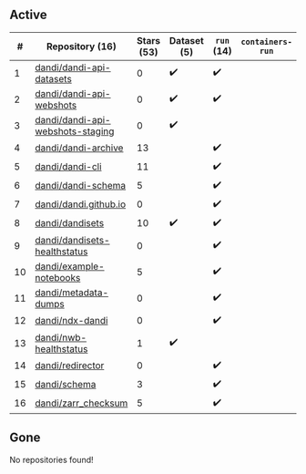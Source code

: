 ## Active
| # | Repository (16) | Stars (53) | Dataset (5) | `run` (14) | `containers-run` |
| --- | --- | --- | --- | --- | --- |
| 1 | [dandi/dandi-api-datasets](https://github.com/dandi/dandi-api-datasets) | 0 | :heavy_check_mark: | :heavy_check_mark: |  |
| 2 | [dandi/dandi-api-webshots](https://github.com/dandi/dandi-api-webshots) | 0 | :heavy_check_mark: | :heavy_check_mark: |  |
| 3 | [dandi/dandi-api-webshots-staging](https://github.com/dandi/dandi-api-webshots-staging) | 0 | :heavy_check_mark: |  |  |
| 4 | [dandi/dandi-archive](https://github.com/dandi/dandi-archive) | 13 |  | :heavy_check_mark: |  |
| 5 | [dandi/dandi-cli](https://github.com/dandi/dandi-cli) | 11 |  | :heavy_check_mark: |  |
| 6 | [dandi/dandi-schema](https://github.com/dandi/dandi-schema) | 5 |  | :heavy_check_mark: |  |
| 7 | [dandi/dandi.github.io](https://github.com/dandi/dandi.github.io) | 0 |  | :heavy_check_mark: |  |
| 8 | [dandi/dandisets](https://github.com/dandi/dandisets) | 10 | :heavy_check_mark: | :heavy_check_mark: |  |
| 9 | [dandi/dandisets-healthstatus](https://github.com/dandi/dandisets-healthstatus) | 0 |  | :heavy_check_mark: |  |
| 10 | [dandi/example-notebooks](https://github.com/dandi/example-notebooks) | 5 |  | :heavy_check_mark: |  |
| 11 | [dandi/metadata-dumps](https://github.com/dandi/metadata-dumps) | 0 |  | :heavy_check_mark: |  |
| 12 | [dandi/ndx-dandi](https://github.com/dandi/ndx-dandi) | 0 |  | :heavy_check_mark: |  |
| 13 | [dandi/nwb-healthstatus](https://github.com/dandi/nwb-healthstatus) | 1 | :heavy_check_mark: |  |  |
| 14 | [dandi/redirector](https://github.com/dandi/redirector) | 0 |  | :heavy_check_mark: |  |
| 15 | [dandi/schema](https://github.com/dandi/schema) | 3 |  | :heavy_check_mark: |  |
| 16 | [dandi/zarr_checksum](https://github.com/dandi/zarr_checksum) | 5 |  | :heavy_check_mark: |  |

## Gone
No repositories found!
